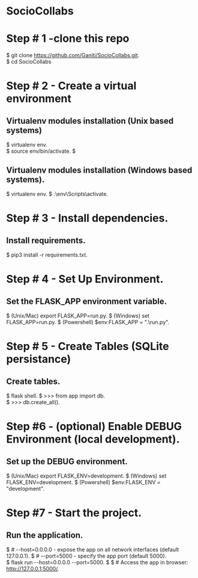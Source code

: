 # SocioCollabs


# Step # 1 -clone this repo
$ git clone https://github.com/Ganiti/SocioCollabs.git.   
$ cd SocioCollabs

# Step # 2 - Create a virtual environment

 ## Virtualenv modules installation (Unix based systems)  
$ virtualenv env.   
$ source env/bin/activate. 
$
 ## Virtualenv modules installation (Windows based systems).   
$  virtualenv env. 
$  .\env\Scripts\activate. 

# Step # 3 - Install dependencies. 

 ## Install requirements. 
$ pip3 install -r requirements.txt. 

# Step # 4 - Set Up Environment. 

 ## Set the FLASK_APP environment variable. 
$ (Unix/Mac) export FLASK_APP=run.py. 
$ (Windows) set FLASK_APP=run.py. 
$ (Powershell) $env:FLASK_APP = ".\run.py". 

# Step # 5 - Create Tables (SQLite persistance)  

 ## Create tables. 
$ flask shell. 
$ >>> from app import db.   
$ >>> db.create_all().     

# Step #6 - (optional) Enable DEBUG Environment (local development). 

 ## Set up the DEBUG environment. 
$  (Unix/Mac) export FLASK_ENV=development. 
$  (Windows) set FLASK_ENV=development. 
$  (Powershell) $env:FLASK_ENV = "development". 

# Step #7 - Start the project. 

 ## Run the application. 
$ # --host=0.0.0.0 - expose the app on all network interfaces (default 127.0.0.1). 
$ # --port=5000    - specify the app port (default 5000).   
$ flask run --host=0.0.0.0 --port=5000. 
$
$ # Access the app in browser: http://127.0.0.1:5000/. 
